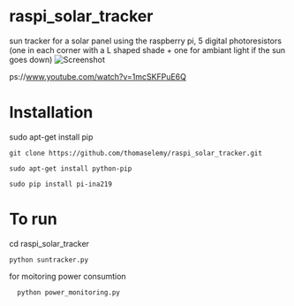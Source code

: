# raspi_solar_tracker
sun tracker for a solar panel using the raspberry pi, 5 digital photoresistors (one in each corner with a L shaped shade + one for ambiant light if the sun goes down)
![Screenshot](https://user-images.githubusercontent.com/33559754/152070035-1a424a55-1921-4369-8780-51a5b0750cb6.jpg)

ps://www.youtube.com/watch?v=1mcSKFPuE6Q

# Installation 
sudo apt-get install pip

    git clone https://github.com/thomaselemy/raspi_solar_tracker.git
 
    sudo apt-get install python-pip
  
    sudo pip install pi-ina219
# To run
cd raspi_solar_tracker

    python suntracker.py

for moitoring power consumtion

      python power_monitoring.py
